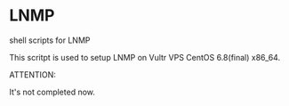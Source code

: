 # LNMP
shell scripts for LNMP

This scritpt is used to setup LNMP on Vultr VPS CentOS 6.8(final) x86_64.

ATTENTION:

It's not completed now.

